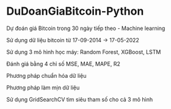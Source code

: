 # DuDoanGiaBitcoin-Python
Dự đoán giá Bitcoin trong 30 ngày tiếp theo - Machine learning

Sử dụng dữ liệu bitcoin từ 17-09-2014 -> 17-05-2022 

Sử dụng 3 mô hình học máy: Random Forest, XGBoost, LSTM 

Đánh giá bằng 4 chỉ số MSE, MAE, MAPE, R2 

Phương pháp chuẩn hóa dữ liệu 

Phương pháp làm mịn dữ liệu 

Sử dụng GridSearchCV tìm siêu tham số cho cả 3 mô hình
